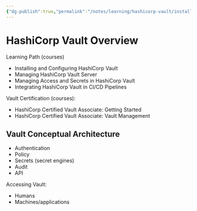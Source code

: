 ```yaml
---
{"dg-publish":true,"permalink":"/notes/learning/hashicorp-vault/installing-and-configuring-hashicorp-vault/02-vault-overview/"}
---
```


# HashiCorp Vault Overview

Learning Path (courses)

- Installing and Configuring HashiCorp Vault
- Managing HashiCorp Vault Server
- Managing Access and Secrets in HashiCorp Vault
- Integrating HashiCorp Vault in CI/CD Pipelines


Vault Certification (courses):

- HashiCorp Certified Vault Associate: Getting Started
- HashiCorp Certified Vault Associate: Vault Management


## Vault Conceptual Architecture

- Authentication
- Policy
- Secrets (secret engines)
- Audit
- API

Accessing Vault:

- Humans
- Machines/applications


